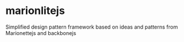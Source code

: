 marionlitejs
============

Simplified design pattern framework based on ideas and patterns from Marionettejs and backbonejs
